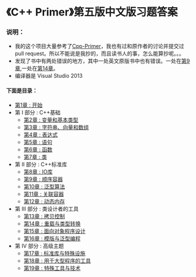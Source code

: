 # 《C++ Primer》第五版中文版习题答案
### 说明：
* 我的这个项目大量参考了[Cpp-Primer](https://github.com/Mooophy/Cpp-Primer)，我也有过和原作者的讨论并提交过 pull request。所以不能说是我抄的，而且读书人的事，怎么能算抄呢。。。
* 发现了书中有两处错误的地方，其中一处英文原版书中也有错误。一处在[第9章](https://www.zhihu.com/question/39255704),一处在[第14章](https://www.zhihu.com/question/42262890)。
* 编译器是 Visual Studio 2013

#### 下面是目录：
- [第1章 : 开始](ch01/README.md)
- 第 I 部分 : C++基础
	- [第2章 : 变量和基本类型](ch02/README.md)
	- [第3章 : 字符串、向量和数组](ch03/README.md)
	- [第4章 : 表达式](ch04/README.md)
	- [第5章 : 语句](ch05/README.md)
	- [第6章 : 函数](ch06/README.md)
	- [第7章 : 类](ch07/README.md)
- 第 II 部分 : C++标准库
	- [第8章 : IO库](ch08/README.md)
	- [第9章 : 顺序容器](ch09/README.md)
	- [第10章 : 泛型算法](ch10/README.md)
	- [第11章 : 关联容器](ch11/README.md)
	- [第12章 : 动态内存](ch12/README.md)
- 第 III 部分 : 类设计者的工具
	- [第13章 : 拷贝控制](ch13/README.md)
	- [第14章 : 重载与类型转换](ch14/README.md)
	- [第15章 : 面向对象程序设计](ch15/README.md)
	- [第16章 : 模版与泛型编程](ch16/README.md)
- 第 IV 部分 : 高级主题
	- [第17章 : 标准库与特殊设施](ch17/README.md)
	- [第18章 : 用于大型程序的工具](ch18/README.md)
	- [第19章 : 特殊工具与技术](ch19/README.md)





